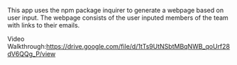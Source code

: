 This app uses the npm package inquirer to generate a webpage based on user input. The webpage consists of the user inputed members of the team with links to their emails.

Video Walkthrough:https://drive.google.com/file/d/1tTs9UtNSbtMBqNWB_qoUrf28dV6QQg_P/view

